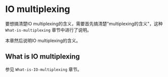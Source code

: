 # IO multiplexing

要想搞清楚IO multiplexing的含义，需要首先搞清楚"multiplexing的含义"，这种 `What-is-multiplexing` 章节中进行了说明。

本章然后说明IO multiplexing的含义。



## What is IO multiplexing

参见 `What-is-IO-multiplexing` 章节。

